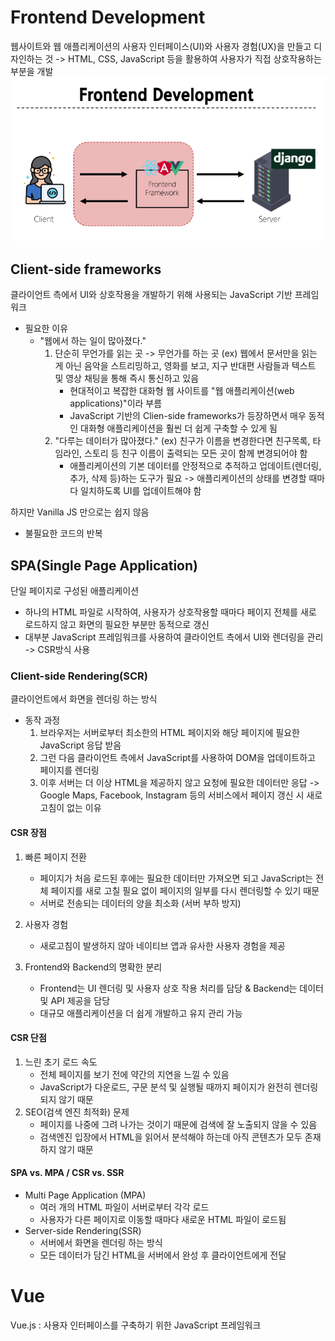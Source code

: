 # Frontend Development
웹사이트와 웹 애플리케이션의 사용자 인터페이스(UI)와 사용자 경험(UX)을 만들고 디자인하는 것
-> HTML, CSS, JavaScript 등을 활용하여 사용자가 직접 상호작용하는 부분을 개발
![Frontend Development](image.png)
## Client-side frameworks
클라이언트 측에서 UI와 상호작용을 개발하기 위해 사용되는 JavaScript 기반 프레임워크
* 필요한 이유
    * "웹에서 하는 일이 많아졌다."
        1. 단순히 무언가를 읽는 곳 -> 무언가를 하는 곳 
            (ex) 웹에서 문서만을 읽는 게 아닌 음악을 스트리밍하고, 영화를 보고, 지구 반대편 사람들과 텍스트 및 영상 채팅을 통해 즉시 통신하고 있음
            * 현대적이고 복잡한 대화형 웹 사이트를 "웹 애플리케이션(web applications)"이라 부름
            * JavaScript 기반의 Clien-side frameworks가 등장하면서 매우 동적인 대화형 애플리케이션을 훨씬 더 쉽게 구축할 수 있게 됨
        2. "다루는 데이터가 많아졌다."
            (ex) 친구가 이름을 변경한다면 친구목록, 타임라인, 스토리 등 친구 이름이 출력되는 모든 곳이 함께 변경되어야 함
            * 애플리케이션의 기본 데이터를 안정적으로 추적하고 업데이트(렌더링, 추가, 삭제 등)하는 도구가 필요
            -> 애플리케이션의 상태를 변경할 때마다 일치하도록 UI를 업데이트해야 함

하지만 Vanilla JS 만으로는 쉽지 않음
* 불필요한 코드의 반복
## SPA(Single Page Application)
단일 페이지로 구성된 애플리케이션
* 하나의 HTML 파일로 시작하여, 사용자가 상호작용할 때마다 페이지 전체를 새로 로드하지 않고 화면의 필요한 부분만 동적으로 갱신
* 대부분 JavaScript 프레임워크를 사용하여 클라이언트 측에서 UI와 렌더링을 관리
-> CSR방식 사용

### Client-side Rendering(SCR)
클라이언트에서 화면을 렌더링 하는 방식
* 동작 과정
    1. 브라우저는 서버로부터 최소한의 HTML 페이지와 해당 페이지에 필요한 JavaScript 응답 받음
    2. 그런 다음 클라이언트 측에서 JavaScript를 사용하여 DOM을 업데이트하고 페이지를 렌더링
    3. 이후 서버는 더 이상 HTML을 제공하지 않고 요청에 필요한 데이터만 응답
    -> Google Maps, Facebook, Instagram 등의 서비스에서 페이지 갱신 시 새로고침이 없는 이유

#### CSR 장점
1. 빠른 페이지 전환
    * 페이지가 처음 로드된 후에는 필요한 데이터만 가져오면 되고 JavaScript는 전체 페이지를 새로 고칠 필요 없이 페이지의 일부를 다시 렌더링할 수 있기 때문
    * 서버로 전송되는 데이터의 양을 최소화 (서버 부하 방지)

2. 사용자 경험
    * 새로고침이 발생하지 않아 네이티브 앱과 유사한 사용자 경험을 제공
3. Frontend와 Backend의 명확한 분리
    * Frontend는 UI 렌더링 및 사용자 상호 작용 처리를 담당 & Backend는 데이터 및 API 제공을 담당
    * 대규모 애플리케이션을 더 쉽게 개발하고 유지 관리 가능

#### CSR 단점
1. 느린 초기 로드 속도
    * 전체 페이지를 보기 전에 약간의 지연을 느낄 수 있음
    * JavaScript가 다운로드, 구문 분석 및 실행될 때까지 페이지가 완전히 렌더링 되지 않기 때문
2. SEO(검색 엔진 최적화) 문제
    * 페이지를 나중에 그려 나가는 것이기 때문에 검색에 잘 노출되지 않을 수 있음
    * 검색엔진 입장에서 HTML을 읽어서 분석해야 하는데 아직 콘텐츠가 모두 존재하지 않기 때문

#### SPA vs. MPA / CSR vs. SSR
* Multi Page Application (MPA)
    * 여러 개의 HTML 파일이 서버로부터 각각 로드
    * 사용자가 다른 페이지로 이동할 때마다 새로운 HTML 파일이 로드됨
* Server-side Rendering(SSR)
    * 서버에서 화면을 렌더링 하는 방식
    * 모든 데이터가 담긴 HTML을 서버에서 완성 후 클라이언트에게 전달

# Vue
Vue.js : 사용자 인터페이스를 구축하기 위한 JavaScript 프레임워크
